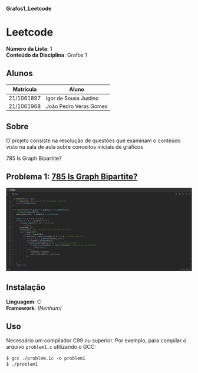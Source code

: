 **Grafos1_Leetcode** 

# Leetcode

**Número da Lista**: 1<br>
**Conteúdo da Disciplina**: Grafos 1 <br>

## Alunos
|Matrícula | Aluno |
| -- | -- |
| 21/1061897  |  Igor de Sousa Justino |
| 21/1061968  |  João Pedro Veras Gomes |

## Sobre 
O projeto consiste na resolução de questões que examinam o conteúdo visto na sala de aula sobre conceitos iniciais de gráficos


785 Is Graph Bipartite? 

## Problema 1: [785 Is Graph Bipartite?](https://leetcode.com/problems/is-graph-bipartite/solutions/?envType=problem-list-v2&envId=graph)


![](./785.png)

## Instalação 
**Linguagem**: C <br>
**Framework**: _(Nenhum)_ <br>

## Uso
Necessário um compilador C99 ou superior. Por exemplo, para compilar o arquivo `problem1.c` utilizando o GCC:

```
$ gcc ./problem.1c -o problem1
$ ./problem1
```


